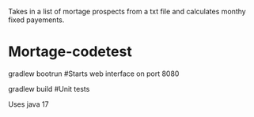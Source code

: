 Takes in a list of mortage prospects from a txt file and calculates monthy fixed payements.

# Mortage-codetest


gradlew bootrun #Starts web interface on port 8080


gradlew build        #Unit tests


Uses java 17
